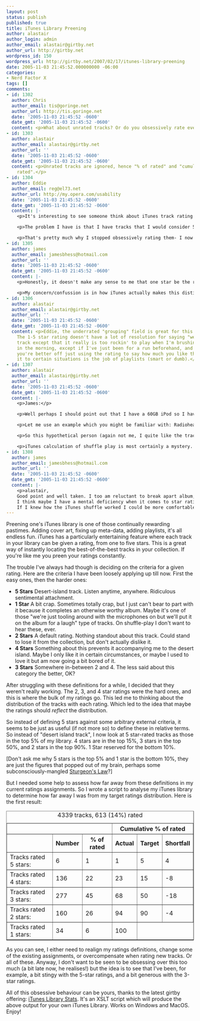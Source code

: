 ```yaml
---
layout: post
status: publish
published: true
title: iTunes Library Preening
author: alastair
author_login: admin
author_email: alastair@girtby.net
author_url: http://girtby.net
wordpress_id: 150
wordpress_url: http://girtby.net/2007/02/17/itunes-library-preening
date: 2005-11-03 21:45:52.000000000 -06:00
categories:
- Nerd Factor X
tags: []
comments:
- id: 1302
  author: Chris
  author_email: tis@goringe.net
  author_url: http://tis.goringe.net
  date: '2005-11-03 21:45:52 -0600'
  date_gmt: '2005-11-03 21:45:52 -0600'
  content: <p>What about unrated tracks? Or do you obsessively rate everything?</p>
- id: 1303
  author: alastair
  author_email: alastair@girtby.net
  author_url: ''
  date: '2005-11-03 21:45:52 -0600'
  date_gmt: '2005-11-03 21:45:52 -0600'
  content: <p>Unrated tracks are ignored, hence "% of rated" and "cumulative % of
    rated".</p>
- id: 1304
  author: Eddie
  author_email: reg@el73.net
  author_url: http://my.opera.com/usability
  date: '2005-11-03 21:45:52 -0600'
  date_gmt: '2005-11-03 21:45:52 -0600'
  content: |-
    <p>It's interesting to see someone think about iTunes track rating the way I do.  I haven't found a good method yet (mine matches what you orginally had plus or minus).</p>

    <p>The problem I have is that I have tracks that I would consider 5 star, but not for the particular circumstances.. ie- the gym, vs. sleeping.  I see you give those a 4.  But then I get (as you have) very few 5 stars that I would listen to any time, anywhere.</p>

    <p>That's pretty much why I stopped obsessively rating them- I now have complex smart playlists.  So complex, that I would welcome the addition of regular expressions to further granulate :)</p>
- id: 1305
  author: james
  author_email: jamesbhess@hotmail.com
  author_url: ''
  date: '2005-11-03 21:45:52 -0600'
  date_gmt: '2005-11-03 21:45:52 -0600'
  content: |-
    <p>Honestly, it doesn't make any sense to me that one star be the rating for dislike. To me, if I don't like something enough to give it a negative rating it is most likely not in music library to begin with. Therefor, it makes more sense to me to use the 5 star rating system as a way of indicating increasing level of satisfaction with the song. One star being this song is a cut above the great majority which I am indiffernt to and there for get no ranking at all. Two through four stars are simply increasingly preferred songs, with five stars being my most prefered songs. </p>

    <p>My concern/confussion is in how iTunes actually makes this distinction in how it calculates shuffle play. Does iTunes play songs ranked with one star more often than songs with no stars?</p>
- id: 1306
  author: alastair
  author_email: alastair@girtby.net
  author_url: ''
  date: '2005-11-03 21:45:52 -0600'
  date_gmt: '2005-11-03 21:45:52 -0600'
  content: <p>Eddie, the underrated "grouping" field is great for this kind of task.
    The 1-5 star rating doesn't have a lot of resolution for saying "well I love this
    track except that it really is too rockin' to play when I'm brushing my teeth
    in the morning, except if I've just been for a run beforehand, and ..." So IMHO
    you're better off just using the rating to say how much you like the track. Categorising
    it to certain situations is the job of playlists (smart or dumb).</p>
- id: 1307
  author: alastair
  author_email: alastair@girtby.net
  author_url: ''
  date: '2005-11-03 21:45:52 -0600'
  date_gmt: '2005-11-03 21:45:52 -0600'
  content: |-
    <p>James:</p>

    <p>Well perhaps I should point out that I have a 60GB iPod so I have plenty of space for the one star tracks...</p>

    <p>Let me use an example which you might be familiar with: Radiohead's "OK Computer" album. Fantastic album. For whatever reason I resisted its charms, but now I'm totally into it. Now a lot of people (not including me BTW) dislike the track called "Fitter Happier". You might know the one, it has a robot voice reciting self-improvement goals. Some people don't like it and skip the track reflexively when it comes on.</p>

    <p>So this hypothetical person (again not me, I quite like the track although it's by no means the best) might rate this as one star to indicate that they don't really like it. They could instead just delete the song entirely from the library, but this leaves something of a gap in the album. I don't know about you, but I have a bit of an all-or-nothing approach, so I would prefer to keep the track but mark it as not a desirable candidate for shuffle play. If I wanted to skip the track during normal (sequential) play, I would probably create a smart playlist that excluded the one star tracks, or even a regular playlist with that track excluded.</p>

    <p>iTunes calculation of shuffle play is most certainly a mystery. Particularly in version 5.0+ where they introduced the "smart shuffle" feature. It is a mystery that will remain unsolved (by me).</p>
- id: 1308
  author: james
  author_email: jamesbhess@hotmail.com
  author_url: ''
  date: '2005-11-03 21:45:52 -0600'
  date_gmt: '2005-11-03 21:45:52 -0600'
  content: |-
    <p>alastair,
    Good point and well taken. I too am reluctant to break apart album, although couldn't the check marks have the same effect? I believe you can you not uncheck songs that you want not to be generally played while still keeping them in the library. There is an option when making smart playlists to only include checked songs.
    I think maybe I have a mental deficiency when it comes to star rating systems.
    If I knew how the iTunes shuffle worked I could be more comfortable with a ratings system any which way.</p>
---
```

Preening one's iTunes library is one of those continually rewarding pastimes. Adding cover art, fixing up meta-data, adding playlists, it's all endless fun. iTunes has a particularly entertaining feature where each track in your library can be given a rating, from one to five stars. This is a great way of instantly locating the best-of-the-best tracks in your collection. If you're like me you preen your ratings constantly.

The trouble I've always had though is deciding on the criteria for a given rating. Here are the criteria I have been loosely applying up till now. First the easy ones, then the harder ones:

 - **5 Stars** Desert-island track. Listen anytime, anywhere. Ridiculous sentimental attachment.
 - **1 Star** A bit crap. Sometimes totally crap, but I just can't bear to part with it because it completes an otherwise worthy album. Maybe it's one of those "we're just tooling around with the microphones on but we'll put it on the album for a laugh" type of tracks. On shuffle-play I don't want to hear these, ever.
 - **2 Stars** A default rating. Nothing standout about this track. Could stand to lose it from the collection, but don't actually dislike it.
 - **4 Stars** Something about this prevents it accompanying me to the desert island. Maybe I only like it in certain circumstances, or maybe I used to love it but am now going a bit bored of it.
 - **3 Stars** Somewhere in-between 2 and 4. The less said about this category the better, OK?

After struggling with these definitions for a while, I decided that they weren't really working. The 2, 3, and 4 star ratings were the hard ones, and this is where the bulk of my ratings go. This led me to thinking about the distribution of the tracks with each rating. Which led to the idea that maybe the ratings should *reflect* the distribution.

So instead of defining 5 stars against some arbitrary external criteria, it seems to be just as useful (if not more so) to define these in relative terms. So instead of "desert island track", I now look at 5 star-rated tracks as those in the top 5% of my library. 4 stars are in the top 15%, 3 stars in the top 50%, and 2 stars in the top 90%. 1 Star reserved for the bottom 10%.

[Don't ask me why 5 stars is the top 5% and 1 star is the bottom 10%, they are just the figures that popped out of my brain, perhaps some subconsciously-mangled [Sturgeon's Law](http://en.wikipedia.org/wiki/Sturgeon's_law)?]

But I needed some help to assess how far away from these definitions in my current ratings assignments. So I wrote a script to analyse my iTunes library to determine how far away I was from my target ratings distribution. Here is the first result:

<table border="1">
<caption>4339 tracks, 613 (14%) rated</caption>
<tr>
<td colspan="3"></td>
<th colspan="3">Cumulative % of rated</th>
</tr>
<tr>
<td></td>
<th>Number</th>
<th>% of rated</th>
<th>Actual</th>
<th>Target</th>
<th>Shortfall</th>
</tr>
  <tr>
<td>Tracks rated 5 stars:</td>
<td>6</td>
<td>1</td>
<td>1</td>
<td>5</td>
<td>4</td>
</tr>
  <tr>
<td>Tracks rated 4 stars:</td>
<td>136</td>
<td>22</td>
<td>23</td>
<td>15</td>
<td>-8</td>
</tr>
  <tr>
<td>Tracks rated 3 stars:</td>
<td>277</td>
<td>45</td>
<td>68</td>
<td>50</td>
<td>-18</td>
</tr>
  <tr>
<td>Tracks rated 2 stars:</td>
<td>160</td>
<td>26</td>
<td>94</td>
<td>90</td>
<td>-4</td>
</tr>
  <tr>
<td>Tracks rated 1 stars:</td>
<td>34</td>
<td>6</td>
<td>100</td>
</tr>
</table>

As you can see, I either need to realign my ratings definitions, change some of the existing assignments, or overcompensate when rating new tracks. Or all of these. Anyway, I don't want to be seen to be obsessing over this too much (a bit late now, he realises!) but the idea is to see that I've been, for example, a bit stingy with the 5-star ratings, and a bit generous with the 3-star ratings.

All of this obsessive behaviour can be yours, thanks to the latest girtby offering: [iTunes Library Stats](/offerings/itunes-ratings-stats/). It's an XSLT script which will produce the above output for your own iTunes Library. Works on Windows and MacOS. Enjoy!
